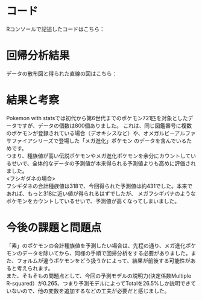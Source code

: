 # コード
Rコンソールで記述したコードはこちら：

# 回帰分析結果
データの散布図と得られた直線の図はこちら：

# 結果と考察
Pokemon with statsでは初代から第6世代までのポケモン721匹を対象としたデータですが、データの個数は800個ありました。
これは、同じ図鑑番号に複数のポケモンが登録されている場合（デオキシスなど）や、オメガルビーアルファサファイアシリーズで登場した「メガ進化」ポケモン
のデータを含んでいるためです。<br>
つまり、種族値が高い伝説ポケモンやメガ進化ポケモンを余分にカウントしているせいで、全体的なデータの予測値が本来得られる予測値よりも高めに評価されました。<br>
<フシギダネの場合><br>
フシギダネの合計種族値は318で、今回得られた予測値は約431でした。本来であれば、もっと318に近い値が得られるはずでしたが、
メガフシギバナのようなポケモンをカウントしているせいで、予測値が高くなってしまいました。<br>

# 今後の課題と問題点
「素」のポケモンの合計種族値を予測したい場合は、先程の通り、メガ進化ポケモンのデータを除いてから、同様の手順で回帰分析をする必要がありました。また、フォルムが違うポケモンをどう扱うかによって、結果が前後する可能性があると考えられます。<br>
また、そもそもの問題点として、今回の予測モデルの説明力(決定係数Multiple R-squared）が0.265、つまり予測モデルによってTotalを26.5%しか説明できていないので、他の変数を追加するなどの工夫が必要だと感じました。

